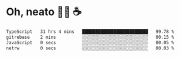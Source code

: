# Oh, neato 🧑‍💻 ☕

<!--START_SECTION:waka-->

```txt
TypeScript   31 hrs 4 mins   █████████████████████████   99.78 %
gitrebase    2 mins          ░░░░░░░░░░░░░░░░░░░░░░░░░   00.15 %
JavaScript   0 secs          ░░░░░░░░░░░░░░░░░░░░░░░░░   00.05 %
netrw        0 secs          ░░░░░░░░░░░░░░░░░░░░░░░░░   00.03 %
```

<!--END_SECTION:waka-->
